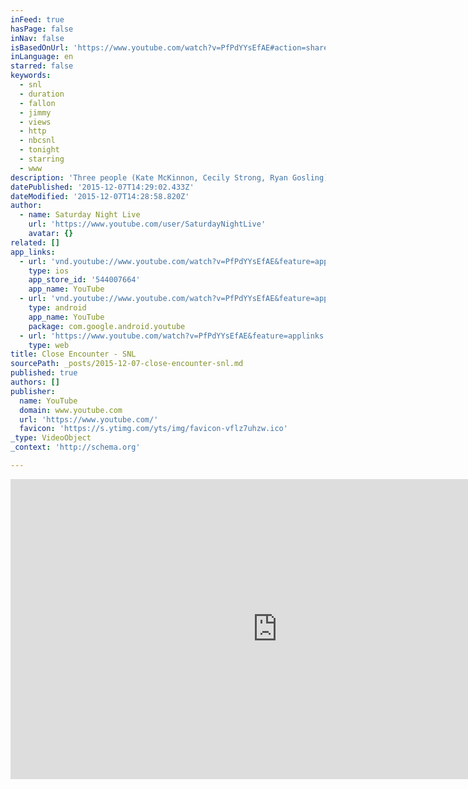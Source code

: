 ```yaml
---
inFeed: true
hasPage: false
inNav: false
isBasedOnUrl: 'https://www.youtube.com/watch?v=PfPdYYsEfAE#action=share'
inLanguage: en
starred: false
keywords:
  - snl
  - duration
  - fallon
  - jimmy
  - views
  - http
  - nbcsnl
  - tonight
  - starring
  - www
description: 'Three people (Kate McKinnon, Cecily Strong, Ryan Gosling) share very different stories about their alien abduction.'
datePublished: '2015-12-07T14:29:02.433Z'
dateModified: '2015-12-07T14:28:58.820Z'
author:
  - name: Saturday Night Live
    url: 'https://www.youtube.com/user/SaturdayNightLive'
    avatar: {}
related: []
app_links:
  - url: 'vnd.youtube://www.youtube.com/watch?v=PfPdYYsEfAE&feature=applinks'
    type: ios
    app_store_id: '544007664'
    app_name: YouTube
  - url: 'vnd.youtube://www.youtube.com/watch?v=PfPdYYsEfAE&feature=applinks'
    type: android
    app_name: YouTube
    package: com.google.android.youtube
  - url: 'https://www.youtube.com/watch?v=PfPdYYsEfAE&feature=applinks'
    type: web
title: Close Encounter - SNL
sourcePath: _posts/2015-12-07-close-encounter-snl.md
published: true
authors: []
publisher:
  name: YouTube
  domain: www.youtube.com
  url: 'https://www.youtube.com/'
  favicon: 'https://s.ytimg.com/yts/img/favicon-vflz7uhzw.ico'
_type: VideoObject
_context: 'http://schema.org'

---
```

<iframe src="https://cdn.embedly.com/widgets/media.html?src=https%3A%2F%2Fwww.youtube.com%2Fembed%2FPfPdYYsEfAE%3Ffeature%3Doembed&amp;url=https%3A%2F%2Fwww.youtube.com%2Fwatch%3Fv%3DPfPdYYsEfAE&amp;image=https%3A%2F%2Fi.ytimg.com%2Fvi%2FPfPdYYsEfAE%2Fhqdefault.jpg&amp;key=b7d04c9b404c499eba89ee7072e1c4f7&amp;type=text%2Fhtml&amp;schema=youtube" width="854" height="480" scrolling="no" frameborder="0" allowfullscreen="allowfullscreen" style=""></iframe>